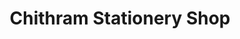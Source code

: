 ---
title: "Chithram Stationery Shop"
url: /kothamangalam/chithram-stationery-shop/
shop: office supplies
---
